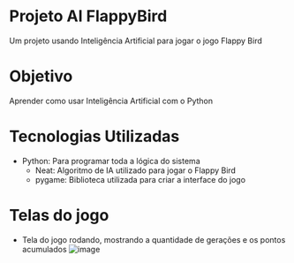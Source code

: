 # Projeto AI FlappyBird
Um projeto usando Inteligência Artificial para jogar o jogo Flappy Bird

# Objetivo 
Aprender como usar Inteligência Artificial com o Python

# Tecnologias Utilizadas

- Python: Para programar toda a lógica do sistema
  - Neat: Algoritmo de IA utilizado para jogar o Flappy Bird
  - pygame: Biblioteca utilizada para criar a interface do jogo

# Telas do jogo

- Tela do jogo rodando, mostrando a quantidade de gerações e os pontos acumulados
![image](https://user-images.githubusercontent.com/86581876/175790296-4825126d-f32a-4ed5-9b86-bd521159ba58.png)
